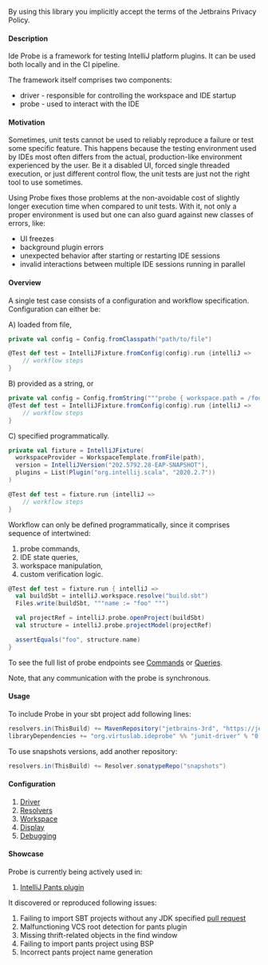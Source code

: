 By using this library you implicitly accept the terms of the Jetbrains Privacy Policy.

#### Description

Ide Probe is a framework for testing IntelliJ platform plugins. It can be used both locally and in the CI pipeline. 

The framework itself comprises two components: 
- driver - responsible for controlling the workspace and IDE startup
- probe - used to interact with the IDE  

#### Motivation

Sometimes, unit tests cannot be used to reliably reproduce a failure or test some specific feature. 
This happens because the testing environment used by IDEs most often differs from the actual, production-like
environment experienced by the user. Be it a disabled UI, forced single threaded execution, or just different 
control flow, the unit tests are just not the right tool to use sometimes. 

Using Probe fixes those problems at the non-avoidable cost of slightly longer execution time 
when compared to unit tests. With it, not only a proper environment is used 
but one can also guard against new classes of errors, like:
- UI freezes 
- background plugin errors
- unexpected behavior after starting or restarting IDE sessions
- invalid interactions between multiple IDE sessions running in parallel

#### Overview

A single test case consists of a configuration and workflow specification. 
Configuration can either be:

A) loaded from file,
```scala
private val config = Config.fromClasspath("path/to/file")

@Test def test = IntelliJFixture.fromConfig(config).run {intelliJ => 
    // workflow steps
}
```
B) provided as a string, or
```scala
private val config = Config.fromString("""probe { workspace.path = /foo/bar } """)
@Test def test = IntelliJFixture.fromConfig(config).run {intelliJ => 
    // workflow steps
}
```
C) specified programmatically.
```scala
private val fixture = IntelliJFixture(
  workspaceProvider = WorkspaceTemplate.fromFile(path),
  version = IntelliJVersion("202.5792.28-EAP-SNAPSHOT"),
  plugins = List(Plugin("org.intellij.scala", "2020.2.7"))
)

@Test def test = fixture.run {intelliJ => 
    // workflow steps
} 
```

Workflow can only be defined programmatically, since it comprises sequence of intertwined:
1. probe commands,
2. IDE state queries,
3. workspace manipulation,
4. custom verification logic.

```scala
@Test def test = fixture.run { intelliJ =>
  val buildSbt = intelliJ.workspace.resolve("build.sbt")
  Files.write(buildSbt, """name := "foo" """)

  val projectRef = intelliJ.probe.openProject(buildSbt)
  val structure = intelliJ.probe.projectModel(projectRef)

  assertEquals("foo", structure.name)  
}
``` 

To see the full list of probe endpoints see 
[Commands](docs/endpoints/commands.md) or [Queries](docs/endpoints/queries.md).

Note, that any communication with the probe is synchronous.

#### Usage

To include Probe in your sbt project add following lines: 
```scala
resolvers.in(ThisBuild) += MavenRepository("jetbrains-3rd", "https://jetbrains.bintray.com/intellij-third-party-dependencies")
libraryDependencies += "org.virtuslab.ideprobe" %% "junit-driver" % "0.1.3"
```

To use snapshots versions, add another repository:
```scala
resolvers.in(ThisBuild) += Resolver.sonatypeRepo("snapshots")
```

#### Configuration 

1. [Driver](docs/driver.md)
2. [Resolvers](docs/custom-resolvers.md)
3. [Workspace](docs/workspace.md)
4. [Display](docs/display.md)
5. [Debugging](docs/debug.md)

#### Showcase

Probe is currently being actively used in:

1. [IntelliJ Pants plugin](https://github.com/pantsbuild/intellij-pants-plugin)

It discovered or reproduced following issues:

1. Failing to import SBT projects without any JDK specified [pull request](https://github.com/JetBrains/intellij-scala/pull/562)
2. Malfunctioning VCS root detection for pants plugin
3. Missing thrift-related objects in the find window
4. Failing to import pants project using BSP
5. Incorrect pants project name generation